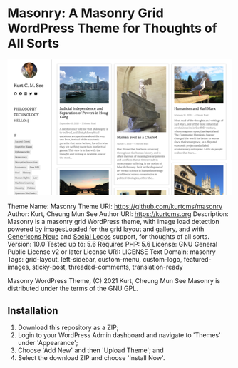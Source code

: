 # Masonry: A Masonry Grid WordPress Theme for Thoughts of All Sorts

![Masonry: A Masonry Grid WordPress Theme for Thoughts of All Sorts](https://github.com/kurtcms/masonry/blob/master/screenshot.png)

Theme Name: Masonry
Theme URI: https://github.com/kurtcms/masonry
Author: Kurt, Cheung Mun See
Author URI: https://kurtcms.org
Description: Masonry is a masonry grid WordPress theme, with image load detection powered by [imagesLoaded](https://github.com/desandro/imagesloaded) for the grid layout and gallery, and with [Genericons Neue](https://github.com/Automattic/genericons-neue) and [Social Logos](https://github.com/Automattic/social-logos) support, for thoughts of all sorts.
Version: 10.0
Tested up to: 5.6
Requires PHP: 5.6
License: GNU General Public License v2 or later
License URI: LICENSE
Text Domain: masonry
Tags: grid-layout, left-sidebar, custom-menu, custom-logo, featured-images, sticky-post, threaded-comments, translation-ready

Masonry WordPress Theme, (C) 2021 Kurt, Cheung Mun See
Masonry is distributed under the terms of the GNU GPL.

## Installation
1. Download this repository as a ZIP;
2. Login to your WordPress Admin dashboard and navigate to 'Themes' under 'Appearance';
3. Choose 'Add New' and then 'Upload Theme'; and
4. Select the download ZIP and choose 'Install Now'.